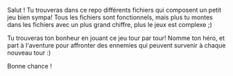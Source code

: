 Salut ! Tu trouveras dans ce repo différents fichiers qui composent un petit jeu bien sympa!
Tous les fichiers sont fonctionnels, mais plus tu montes dans les fichiers avec un plus grand chiffre, plus le jeux est complexe ;)

Tu trouveras ton bonheur en jouant ce jeu tour par tour!
Nomme ton héro, et part à l'aventure pour affronter des ennemies qui peuvent survenir à chaque nouveau tour :) 

Bonne chance !

